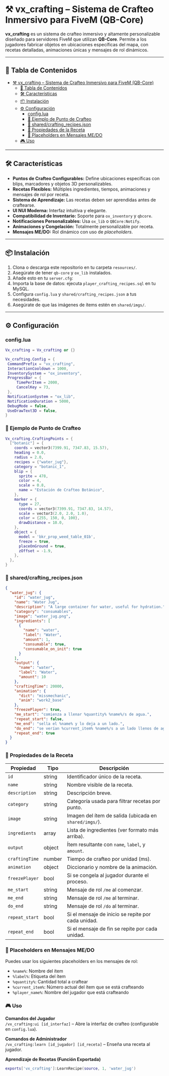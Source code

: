 # ⚒️ vx_crafting – Sistema de Crafteo Inmersivo para FiveM (QB-Core)

**vx_crafting** es un sistema de crafteo inmersivo y altamente personalizable diseñado para servidores FiveM que utilizan **QB-Core**. Permite a los jugadores fabricar objetos en ubicaciones específicas del mapa, con recetas detalladas, animaciones únicas y mensajes de rol dinámicos.

---

## 🧭 Tabla de Contenidos

- [⚒️ vx\_crafting – Sistema de Crafteo Inmersivo para FiveM (QB-Core)](#️-vx_crafting--sistema-de-crafteo-inmersivo-para-fivem-qb-core)
  - [🧭 Tabla de Contenidos](#-tabla-de-contenidos)
  - [🛠️ Características](#️-características)
  - [📦 Instalación](#-instalación)
  - [⚙️ Configuración](#️-configuración)
    - [config.lua](#configlua)
    - [🧪 Ejemplo de Punto de Crafteo](#-ejemplo-de-punto-de-crafteo)
    - [📄 shared/crafting\_recipes.json](#-sharedcrafting_recipesjson)
    - [🧪 Propiedades de la Receta](#-propiedades-de-la-receta)
    - [🧩 Placeholders en Mensajes ME/DO](#-placeholders-en-mensajes-medo)
  - [🎮 Uso](#-uso)

---

## 🛠️ Características

- **Puntos de Crafteo Configurables:** Define ubicaciones específicas con blips, marcadores y objetos 3D personalizables.  
- **Recetas Flexibles:** Múltiples ingredientes, tiempos, animaciones y mensajes de rol por receta.  
- **Sistema de Aprendizaje:** Las recetas deben ser aprendidas antes de craftearse.  
- **UI NUI Moderna:** Interfaz intuitiva y elegante.  
- **Compatibilidad de Inventario:** Soporte para `ox_inventory` y `qbcore`.  
- **Notificaciones Personalizables:** Usa `ox_lib` o `QBCore:Notify`.  
- **Animaciones y Congelación:** Totalmente personalizable por receta.  
- **Mensajes ME/DO:** Rol dinámico con uso de *placeholders*.  

---

## 📦 Instalación

1. Clona o descarga este repositorio en tu carpeta `resources/`.  
2. Asegúrate de tener `qb-core` y `ox_lib` instalados.  
3. Añade esto en tu `server.cfg`:
4. Importa la base de datos: ejecuta `player_crafting_recipes.sql` en tu MySQL.  
5. Configura `config.lua` y `shared/crafting_recipes.json` a tus necesidades.  
6. Asegúrate de que las imágenes de ítems estén en `shared/imgs/`.  

---

## ⚙️ Configuración

### config.lua

```lua
Vx_crafting = Vx_crafting or {}

Vx_crafting.Config = {
 CommandPrefix = "vx_crafting",
 InteractionCooldown = 1000,
 InventorySystem = "ox_inventory",
 ProgressBar = {
     TimePerItem = 2000,
     CancelKey = 73,
 },
 NotificationSystem = "ox_lib",
 NotificationDuration = 5000,
 DebugMode = false,
 UseDrawText3D = false,
}
```

### 🧪 Ejemplo de Punto de Crafteo

```lua
Vx_crafting.CraftingPoints = {
  ["botanic"] = {
    coords = vector3(7399.91, 7347.83, 15.57),
    heading = 0.0,
    radius = 2.0,
    recipes = {"water_jug"},
    category = "botanic_1",
    blip = {
      sprite = 478,
      color = 4,
      scale = 0.8,
      name = "Estación de Crafteo Botánico",
    },
    marker = {
      type = 27,
      coords = vector3(7399.91, 7347.83, 14.57),
      scale = vector3(2.0, 2.0, 1.0),
      color = {255, 150, 0, 100},
      drawDistance = 10.0,
    },
    object = {
      model = 'bkr_prop_weed_table_01b',
      freeze = true,
      placeOnGround = true,
      zOffset = -1.9,
    },
  },
}
```

### 📄 shared/crafting_recipes.json

```json
{
  "water_jug": {
    "id": "water_jug",
    "name": "Water Jug",
    "description": "A large container for water, useful for hydration.",
    "category": "consumables",
    "image": "water_jug.png",
    "ingredients": [
      {
        "name": "water",
        "label": "Water",
        "amount": 1,
        "consumable": true,
        "consumable_on_init": true
      }
    ],
    "output": {
      "name": "water",
      "label": "Water",
      "amount": 10
    },
    "craftingTime": 20000,
    "animation": {
      "dict": "missmechanic",
      "anim": "work2_base"
    },
    "freezePlayer": true,
    "me_start": "comienza a llenar %quantity% %name%/s de agua.",
    "repeat_start": false,
    "me_end": "sella el %name% y lo deja a un lado.",
    "do_end": "se verían %current_item% %name%/s a un lado llenos de agua.",
    "repeat_end": true
  }
}
```

### 🧪 **Propiedades de la Receta**

| Propiedad     | Tipo    | Descripción                                         |
|---------------|---------|-----------------------------------------------------|
| `id`          | string  | Identificador único de la receta.                   |
| `name`        | string  | Nombre visible de la receta.                         |
| `description` | string  | Descripción breve.                                   |
| `category`    | string  | Categoría usada para filtrar recetas por punto.     |
| `image`       | string  | Imagen del ítem de salida (ubicada en `shared/imgs/`). |
| `ingredients` | array   | Lista de ingredientes (ver formato más arriba).     |
| `output`      | object  | Ítem resultante con `name`, `label`, y `amount`.    |
| `craftingTime`| number  | Tiempo de crafteo por unidad (ms).                   |
| `animation`   | object  | Diccionario y nombre de la animación.                |
| `freezePlayer`| bool    | Si se congela al jugador durante el proceso.        |
| `me_start`    | string  | Mensaje de rol `/me` al comenzar.                    |
| `me_end`      | string  | Mensaje de rol `/me` al terminar.                    |
| `do_end`      | string  | Mensaje de rol `/do` al terminar.                    |
| `repeat_start`| bool    | Si el mensaje de inicio se repite por cada unidad.  |
| `repeat_end`  | bool    | Si el mensaje de fin se repite por cada unidad.     |

### 🧩 Placeholders en Mensajes ME/DO  

Puedes usar los siguientes placeholders en los mensajes de rol:

- `%name%`: Nombre del ítem  
- `%label%`: Etiqueta del ítem  
- `%quantity%`: Cantidad total a craftear  
- `%current_item%`: Número actual del ítem que se está crafteando
- `%player_name%`: Nombre del jugador que está crafteando

### 🎮 **Uso**

**Comandos del Jugador**  
`/vx_crafting:ui [id_interfaz]` – Abre la interfaz de crafteo (configurable en `config.lua`).

**Comandos de Administrador**  
`/vx_crafting:learn [id_jugador] [id_receta]` – Enseña una receta al jugador.

**Aprendizaje de Recetas (Función Exportada)**  
```lua
exports['vx_crafting']:LearnRecipe(source, 1, 'water_jug')
```
